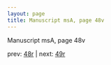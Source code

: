 ```yaml
---
layout: page
title: Manuscript msA, page 48v
---
```


Manuscript msA, page 48v

prev:  [48r](../48r) | next:  [49r](../49r)